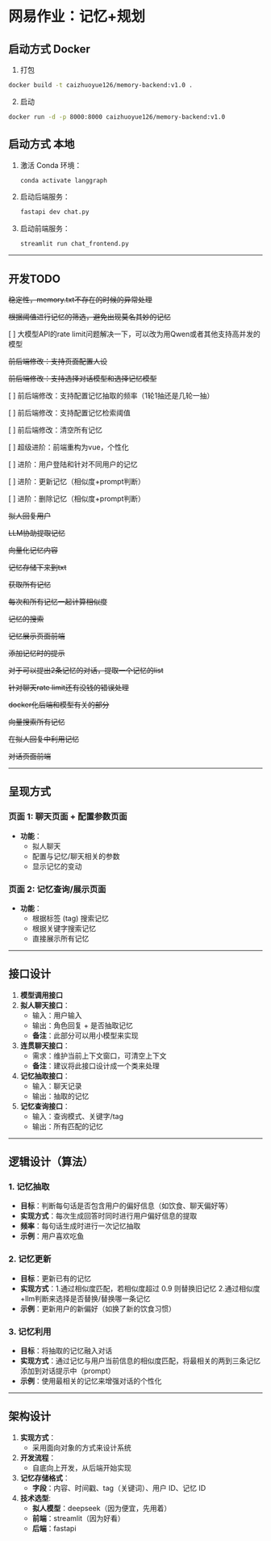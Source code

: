 # 网易作业：记忆+规划

## 启动方式 Docker

1. 打包

```bash
docker build -t caizhuoyue126/memory-backend:v1.0 .
```

2. 启动

```bash
docker run -d -p 8000:8000 caizhuoyue126/memory-backend:v1.0
```

## 启动方式 本地

1. 激活 Conda 环境：
    ```bash
    conda activate langgraph
    ```

2. 启动后端服务：
    ```bash
    fastapi dev chat.py
    ```

3. 启动前端服务：
    ```bash
    streamlit run chat_frontend.py
    ```

---

## 开发TODO

~~稳定性，memory.txt不存在的时候的异常处理~~

~~根据阈值进行记忆的筛选，避免出现莫名其妙的记忆~~

[ ] 大模型API的rate limit问题解决一下，可以改为用Qwen或者其他支持高并发的模型

~~前后端修改：支持页面配置人设~~

~~前后端修改：支持选择对话模型和选择记忆模型~~

[ ] 前后端修改：支持配置记忆抽取的频率（1轮1抽还是几轮一抽）

[ ] 前后端修改：支持配置记忆检索阈值

[ ] 前后端修改：清空所有记忆

[ ] 超级进阶：前端重构为vue，个性化

[ ] 进阶：用户登陆和针对不同用户的记忆

[ ] 进阶：更新记忆（相似度+prompt判断）

[ ] 进阶：删除记忆（相似度+prompt判断）

~~拟人回复用户~~

~~LLM协助提取记忆~~

~~向量化记忆内容~~

~~记忆存储下来到txt~~

~~获取所有记忆~~

~~每次和所有记忆一起计算相似度~~

~~记忆的搜索~~

~~记忆展示页面前端~~

~~添加记忆时的提示~~

~~对于可以提出2条记忆的对话，提取一个记忆的list~~

~~针对聊天rate limit还有没钱的错误处理~~

~~docker化后端和模型有关的部分~~

~~向量搜索所有记忆~~

~~在拟人回复中利用记忆~~

~~对话页面前端~~

---

## 呈现方式

### 页面 1: 聊天页面 + 配置参数页面
- **功能**：
    - 拟人聊天
    - 配置与记忆/聊天相关的参数
    - 显示记忆的变动

### 页面 2: 记忆查询/展示页面
- **功能**：
    - 根据标签 (tag) 搜索记忆
    - 根据关键字搜索记忆
    - 直接展示所有记忆

---

## 接口设计

1. **模型调用接口**
2. **拟人聊天接口**：
    - 输入：用户输入
    - 输出：角色回复 + 是否抽取记忆
    - **备注**：此部分可以用小模型来实现
3. **连贯聊天接口**：
    - 需求：维护当前上下文窗口，可清空上下文
    - **备注**：建议将此接口设计成一个类来处理
4. **记忆抽取接口**：
    - 输入：聊天记录
    - 输出：抽取的记忆
5. **记忆查询接口**：
    - 输入：查询模式、关键字/tag
    - 输出：所有匹配的记忆

---

## 逻辑设计（算法）

### 1. 记忆抽取
- **目标**：判断每句话是否包含用户的偏好信息（如饮食、聊天偏好等）
- **实现方式**：每次生成回答时同时进行用户偏好信息的提取
- **频率**：每句话生成时进行一次记忆抽取
- **示例**：用户喜欢吃鱼

### 2. 记忆更新
- **目标**：更新已有的记忆
- **实现方式**：1.通过相似度匹配，若相似度超过 0.9 则替换旧记忆 2.通过相似度+llm判断来选择是否替换/替换哪一条记忆
- **示例**：更新用户的新偏好（如换了新的饮食习惯）

### 3. 记忆利用
- **目标**：将抽取的记忆融入对话
- **实现方式**：通过记忆与用户当前信息的相似度匹配，将最相关的两到三条记忆添加到对话提示中（prompt）
- **示例**：使用最相关的记忆来增强对话的个性化

---

## 架构设计

1. **实现方式**：
    - 采用面向对象的方式来设计系统
2. **开发流程**：
    - 自底向上开发，从后端开始实现
3. **记忆存储格式**：
    - **字段**：内容、时间戳、tag（关键词）、用户 ID、记忆 ID
4. **技术选型**:
   - **拟人模型**：deepseek（因为便宜，先用着）
   - **前端**：streamlit（因为好看）
   - **后端**：fastapi